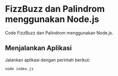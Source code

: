 # FizzBuzz dan Palindrom menggunakan Node.js
Code FizzBuzz dan Palindrom menggunakan Node.js.

## Menjalankan Aplikasi
Jalankan aplikasi dengan perintah berikut:
```
node index.js
```